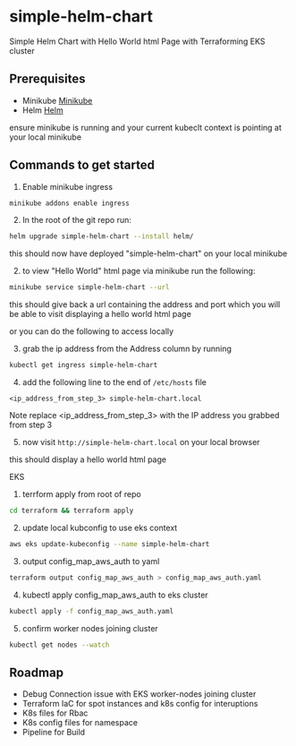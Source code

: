 # simple-helm-chart
Simple Helm Chart with Hello World html Page with Terraforming EKS cluster

## Prerequisites
* Minikube [Minikube](https://kubernetes.io/docs/tasks/tools/install-minikube/)
* Helm [Helm](https://helm.sh/docs/intro/install/)

ensure minikube is running and your current kubeclt context is pointing at your local minikube

## Commands to get started
1. Enable minikube ingress
  ```bash
  minikube addons enable ingress
  ```

2. In the root of the git repo run:
  ```bash
  helm upgrade simple-helm-chart --install helm/
  ```

this should now have deployed "simple-helm-chart" on your local minikube

2. to view "Hello World" html page via minikube run the following:
  ```bash
  minikube service simple-helm-chart --url
  ```

this should give back a url containing the address and port which you will be able to visit displaying a hello world html page

or you can do the following to access locally

3. grab the ip address from the Address column by running
  ```bash
  kubectl get ingress simple-helm-chart
  ```
4. add the following line to the end of `/etc/hosts` file
  ```
  <ip_address_from_step_3> simple-helm-chart.local
  ```
Note replace <ip_address_from_step_3> with the IP address you grabbed from step 3

5. now visit `http://simple-helm-chart.local` on your local browser

this should display a hello world html page


EKS

1. terrform apply from root of repo
  ```bash
  cd terraform && terraform apply
  ```

2. update local kubconfig to use eks context
  ```bash
  aws eks update-kubeconfig --name simple-helm-chart
  ```

3. output config_map_aws_auth to yaml
  ```bash
  terraform output config_map_aws_auth > config_map_aws_auth.yaml
  ```

4. kubectl apply config_map_aws_auth to eks cluster
  ```bash
  kubectl apply -f config_map_aws_auth.yaml
  ```

5. confirm worker nodes joining cluster
  ```bash
  kubectl get nodes --watch
  ```

## Roadmap
* Debug Connection issue with EKS worker-nodes joining cluster
* Terraform IaC for spot instances and k8s config for interuptions
* K8s files for Rbac
* K8s config files for namespace
* Pipeline for Build
